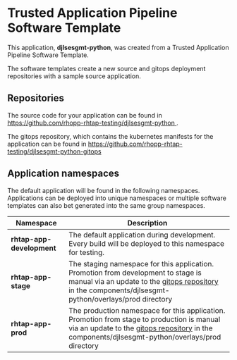 # Trusted Application Pipeline Software Template

This application, **djlsesgmt-python**, was created from a Trusted Application Pipeline Software Template.

The software templates create a new source and gitops deployment repositories with a sample source application. 

## Repositories

The source code for your application can be found in [https://github.com/rhopp-rhtap-testing/djlsesgmt-python ](https://github.com/rhopp-rhtap-testing/djlsesgmt-python ).
 
The gitops repository, which contains the kubernetes manifests for the application can be found in 
[https://github.com/rhopp-rhtap-testing/djlsesgmt-python-gitops ](https://github.com/rhopp-rhtap-testing/djlsesgmt-python-gitops ) 

## Application namespaces 

The default application will be found in the following namespaces. Applications can be deployed into unique namespaces or multiple software templates can also bet generated into the same group namespaces.  

|  Namespace   |  Description   |  
| -------- | -------- |   
| **rhtap-app-development** | The default application during development. Every build will be deployed to this namespace for testing. | 
| **rhtap-app-stage** | The staging namespace for this application. Promotion from development to stage is manual via an update to the [gitops repository](https://github.com/rhopp-rhtap-testing/djlsesgmt-python-gitops ) in the components/djlsesgmt-python/overlays/prod directory |  
| **rhtap-app-prod** | The production namespace for this application. Promotion from stage to production is manual via an update to the [gitops repository](https://github.com/rhopp-rhtap-testing/djlsesgmt-python-gitops ) in the components/djlsesgmt-python/overlays/prod directory | 